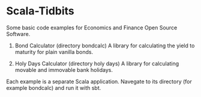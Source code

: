 # Scala-Tidbits
Some basic code examples for Economics and Finance Open Source Software.

1. Bond Calculator (directory bondcalc)
   A library for calculating the yield to maturity for plain vanilla bonds.

2. Holy Days Calculator (directory holy days)
   A library for calculating movable and immovable bank holidays.

Each example is a separate Scala application. Navegate to its directory
(for example bondcalc) and run it with sbt.
